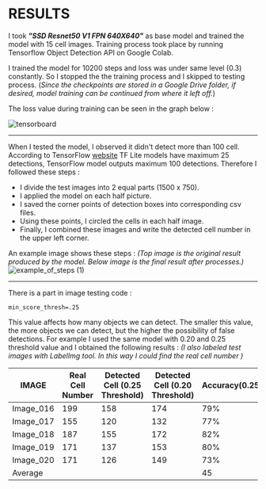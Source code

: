 # RESULTS

I took **_"SSD Resnet50 V1 FPN 640X640"_** as base model and trained the model with 15 cell images. Training process took place by running Tensorflow Object Detection API on Google Colab.

I trained the model for 10200 steps and loss was under same level (0.3) constantly. So I stopped the the training process and I skipped to testing process. 
(_Since the checkpoints are stored in a Google Drive folder, if desired, model training can be continued from where it left off._)

The loss value during training can be seen in the graph below : 

![tensorboard](https://user-images.githubusercontent.com/74496005/149842236-8342ed81-90ba-41d1-9161-e2a0af44f2fb.JPG)

---

When I tested the model, I observed it didn't detect more than 100 cell. According to TensorFlow [website](https://www.tensorflow.org/lite/tutorials/model_maker_object_detection) TF Lite models have maximum 25 detections, TensorFlow model outputs maximum 100 detections.  Therefore I followed these steps :

- I divide the test images into 2 equal parts (1500 x 750).
- I applied the model on each half picture.
- I saved the corner points of detection boxes into corresponding csv files.
- Using these points, I circled the cells in each half image.
- Finally, I combined these images and write the detected cell number in the upper left corner.

An example image shows these steps : _(Top image is the original result produced by the model. Below image is the final result after processes.)_
![example_of_steps (1)](https://user-images.githubusercontent.com/74496005/149845754-98a14730-93ae-4cad-a5a1-2739843cf1b4.jpg)

---
There is a  part in image testing code : 

`min_score_thresh=.25`

This value affects how many objects we can detect. The smaller this value, the more objects we can detect, but the higher the possibility of false detections.
For example I used the same model with 0.20 and 0.25 threshold value and I obtained the following results : 
_(I also labeled test images with LabelImg tool. In this way I could find the real cell number )_

|  IMAGE   | Real Cell Number | Detected Cell (0.25 Threshold)|Detected Cell (0.20 Threshold) | Accuracy(0.25)|Accuracy(0.20)|
|----------|------------------| ------------------------------|----------------------------- |---------------|--------------|
|Image_016 |  199|158|174|79%|87%|
|Image_017 |  155|120|132|77%|85%|
|Image_018 |  187|155|172|82%|92%|
|Image_019 |  171|137|153|80%|89%|
|Image_020 |  171|126|149|73%|87%|
|Average||||45|50|


